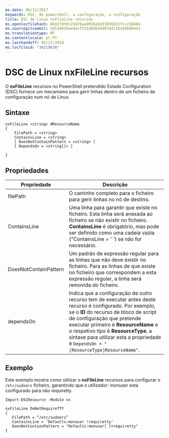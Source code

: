 ```yaml
---
ms.date: 06/12/2017
keywords: DSC, do powershell, a configuração, a configuração
title: DSC de Linux nxFileLine recursos
ms.openlocfilehash: 6b927839c23478aa9916a5d23836b31fccc58484
ms.sourcegitcommit: 54534635eedacf531d8d6344019dc16a50b8b441
ms.translationtype: MT
ms.contentlocale: pt-PT
ms.lasthandoff: 05/17/2018
ms.locfileid: "34219638"
---
```

# <a name="dsc-for-linux-nxfileline-resource"></a>DSC de Linux nxFileLine recursos

O **nxFileLine** recursos no PowerShell pretendido Estado Configuration (DSC) fornece um mecanismo para gerir linhas dentro de um ficheiro de configuração num nó de Linux.

## <a name="syntax"></a>Sintaxe

```
nxFileLine <string> #ResourceName
{
    FilePath = <string>
    ContainsLine = <string>
    [ DoesNotContainPattern = <string> ]
    [ DependsOn = <string[]> ]

}
```

## <a name="properties"></a>Propriedades

|  Propriedade |  Descrição |
|---|---|
| filePath| O caminho completo para o ficheiro para gerir linhas no nó de destino.|
| ContainsLine| Uma linha para garantir que existe no ficheiro. Esta linha será anexada ao ficheiro se não existir no ficheiro. **ContainsLine** é obrigatório, mas pode ser definido como uma cadeia vazia ("ContainsLine = ' ') se não for necessário.|
| DoesNotContainPattern| Um padrão de expressão regular para as linhas que não deve existir no ficheiro. Para as linhas de que existe no ficheiro que correspondem a esta expressão regular, a linha será removida do ficheiro.|
| dependsOn | Indica que a configuração de outro recurso tem de executar antes deste recurso é configurado. Por exemplo, se o **ID** do recurso de bloco de script de configuração que pretende executar primeiro é **ResourceName** e o respetivo tipo é **ResourceType**, a sintaxe para utilizar esta a propriedade é `DependsOn = "[ResourceType]ResourceName"`.|

## <a name="example"></a>Exemplo

Este exemplo mostra como utilizar o **nxFileLine** recursos para configurar o `/etc/sudoers` ficheiro, garantindo que o utilizador: monuser está configurado para não requiretty.

```
Import-DSCResource -Module nx

nxFileLine DoNotRequireTTY
{
   FilePath = “/etc/sudoers”
   ContainsLine = 'Defaults:monuser !requiretty'
   DoesNotContainPattern = "Defaults:monuser[ ]+requiretty"
}
```